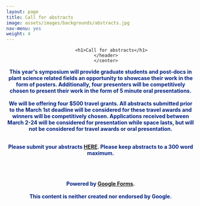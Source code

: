 ```yaml
---
layout: page
title: Call for abstracts
image: assets/images/backgrounds/abstracts.jpg
nav-menu: yes
weight: 4
---
```


<!-- Main -->
<div id="main" class="alt">

<!-- One -->
<section id="one">
	<div class="inner">
		<center>
		<header class="major">

			<h1>Call for abstracts</h1>
		</header>
		</center>

<!-- Content -->
<b style="color:#002285;">This year's symposium will provide <b>graduate students and post-docs in plant science related fields</b> an opportunity to showcase their work in the form of <b>posters</b>. Additionally, four presenters will be competitively chosen to present their work in the form of 5 minute <b>oral presentations</b>.
<br><br>
We will be offering <b>four $500 travel grants</b>. All abstracts submitted prior to the <b>March 1st</b> deadline will be considered for these travel awards and winners will be competitively chosen. Applications received between <b>March 2-24</b> will be considered for presentation while space lasts, but will not be considered for travel awards or oral presentation.
<br><br>
<center>
<p style="color:#002285;">Please submit your abstracts <b><a href="https://docs.google.com/forms/d/e/1FAIpQLSfoeGxd85CRZvNjv91v9sHgef9QXD9-5jDmpj0nGdd_OI8vYA/viewform?usp=sf_link" target="_blank"> HERE</a></b>. Please keep abstracts to a 300 word maximum.</p>
</center>

<br><br>		
<span>Powered by <a href="https://www.google.com/forms/about/?utm_source=product&amp;utm_medium=forms_logo&amp;utm_campaign=forms"> Google Forms</a>.</span> 			
<br>
<span>This content is neither created nor endorsed by Google.</span>

